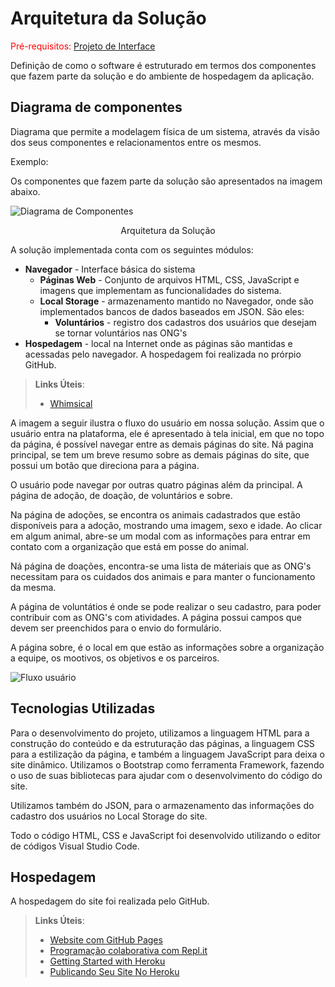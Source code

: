 # Arquitetura da Solução

<span style="color:red">Pré-requisitos: <a href="3-Projeto de Interface.md"> Projeto de Interface</a></span>

Definição de como o software é estruturado em termos dos componentes que fazem parte da solução e do ambiente de hospedagem da aplicação.

## Diagrama de componentes

Diagrama que permite a modelagem física de um sistema, através da visão dos seus componentes e relacionamentos entre os mesmos.

Exemplo: 

Os componentes que fazem parte da solução são apresentados na imagem abaixo.


![Diagrama de Componentes](https://user-images.githubusercontent.com/81657995/121273242-2e2cad80-c89e-11eb-9a1b-6ea987a81efb.png)



<center>Arquitetura da Solução</center>

A solução implementada conta com os seguintes módulos:
- **Navegador** - Interface básica do sistema  
  - **Páginas Web** - Conjunto de arquivos HTML, CSS, JavaScript e imagens que implementam as funcionalidades do sistema.
   - **Local Storage** - armazenamento mantido no Navegador, onde são implementados bancos de dados baseados em JSON. São eles: 
     - **Voluntários** - registro dos cadastros dos usuários que desejam se tornar voluntários nas ONG's 
 - **Hospedagem** - local na Internet onde as páginas são mantidas e acessadas pelo navegador. A hospedagem foi realizada no prórpio GitHub.

> **Links Úteis**:
>
> - [Whimsical](https://whimsical.com/)


A imagem a seguir ilustra o fluxo do usuário em nossa solução. Assim
que o usuário entra na plataforma, ele é apresentado à tela inicial,
em que no topo da página, é possível navegar entre as demais páginas
do site. Ná pagina principal, se tem um breve resumo sobre as demais
páginas do site, que possui um botão que direciona para a página.

O usuário pode navegar por outras quatro páginas além da principal.
A página de adoção, de doação, de voluntários e sobre. 

Na página de adoções, se encontra os animais cadastrados que estão 
disponíveis para a adoção, mostrando uma imagem, sexo e idade.
Ao clicar em algum animal, abre-se um modal com as informações
para entrar em contato com a organização que está em posse do animal.

Ná página de doações, encontra-se uma lista de máteriais que as ONG's 
necessitam para os cuidados dos animais e para manter o funcionamento
da mesma.

A página de voluntátios é onde se pode realizar o seu cadastro, para
poder contribuir com as ONG's com atividades. A página possui campos
que devem ser preenchidos para o envio do formulário.

A página sobre, é o local em que estão as informações sobre a organização
a equipe, os mootivos, os objetivos e os parceiros.


![Fluxo usuário](https://user-images.githubusercontent.com/81657995/121271922-199ae600-c89b-11eb-89ae-b68ba26151ea.png)



## Tecnologias Utilizadas

Para o desenvolvimento do projeto, utilizamos a linguagem HTML para a construção do conteúdo e da estruturação das páginas, a linguagem CSS para a estilização da página, e também a linguagem JavaScript para deixa o site dinâmico.
Utilizamos o Bootstrap como ferramenta Framework, fazendo o uso de suas bibliotecas para ajudar com o desenvolvimento do código do site.

Utilizamos também do JSON, para o armazenamento das informações do cadastro dos usuários no Local Storage do site.

Todo o código HTML, CSS e JavaScript foi desenvolvido utilizando o editor de códigos Visual Studio Code.

## Hospedagem

A hospedagem do site foi realizada pelo GitHub.

> **Links Úteis**:
>
> - [Website com GitHub Pages](https://pages.github.com/)
> - [Programação colaborativa com Repl.it](https://repl.it/)
> - [Getting Started with Heroku](https://devcenter.heroku.com/start)
> - [Publicando Seu Site No Heroku](http://pythonclub.com.br/publicando-seu-hello-world-no-heroku.html)
